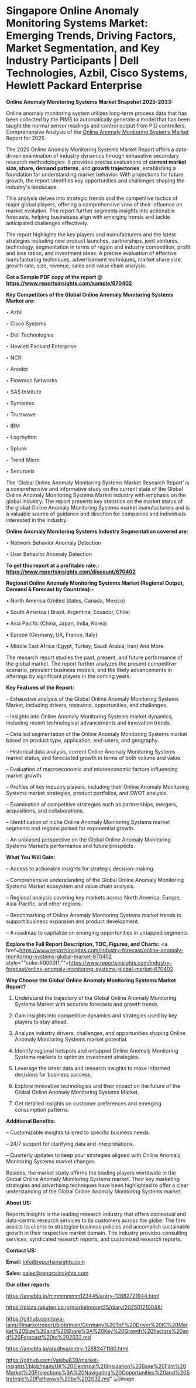# Singapore Online Anomaly Monitoring Systems Market: Emerging Trends, Driving Factors, Market Segmentation, and Key Industry Participants | Dell Technologies, Azbil, Cisco Systems, Hewlett Packard Enterprise

<strong>Online Anomaly Monitoring Systems Market Snapshot 2025-2033:</strong>

Online anomaly monitoring system utilizes long-term process data that has been collected by the PIMS to automatically generate a model that has been taught the normal sensor readings and control output from PID controllers. Comprehensive Analysis of the <a href=https://www.reportsinsights.com/sample/670402>Online Anomaly Monitoring Systems Market</a> Report for 2025

The 2025 Online Anomaly Monitoring Systems Market Report offers a data-driven examination of industry dynamics through exhaustive secondary research methodologies. It provides precise evaluations of <strong>current market size, share, demand patterns</strong>, and <strong>growth trajectories</strong>, establishing a foundation for understanding market behavior. With projections for future growth, the report identifies key opportunities and challenges shaping the industry's landscape.

This analysis delves into strategic trends and the competitive tactics of major global players, offering a comprehensive view of their influence on market evolution. The report further segments insights into actionable forecasts, helping businesses align with emerging trends and tackle anticipated challenges effectively.

The report highlights the key players and manufacturers and the latest strategies including new product launches, partnerships, joint ventures, technology, segmentation in terms of region and industry competition, profit and loss ration, and investment ideas. A precise evaluation of effective manufacturing techniques, advertisement techniques, market share size, growth rate, size, revenue, sales and value chain analysis.

<strong>Get a Sample PDF copy of the report @ <a href=https://www.reportsinsights.com/sample/670402 style=color:#0000ff;>https://www.reportsinsights.com/sample/670402</a></strong>

<strong>Key Competitors of the Global Online Anomaly Monitoring Systems Market are:</strong>

‣ Azbil

‣ Cisco Systems

‣ Dell Technologies

‣ Hewlett Packard Enterprise

‣ NCR

‣ Anodot

‣ Flowmon Networks

‣ SAS Institute

‣ Symantec

‣ Trustwave

‣ IBM

‣ Logrhythm

‣ Splunk

‣ Trend Micro

‣ Securonix

The ‘Global Online Anomaly Monitoring Systems Market Research Report’ is a comprehensive and informative study on the current state of the Global Online Anomaly Monitoring Systems Market industry with emphasis on the global industry. The report presents key statistics on the market status of the global Online Anomaly Monitoring Systems market manufacturers and is a valuable source of guidance and direction for companies and individuals interested in the industry.

<strong>Online Anomaly Monitoring Systems Industry Segmentation covered are:</strong>

‣ Network Behavior Anomaly Detection

‣ User Behavior Anomaly Detection

<strong>To get this report at a profitable rate.: <a href=https://www.reportsinsights.com/discount/670402 style=color:#0000ff;>https://www.reportsinsights.com/discount/670402</a></strong>

<strong>Regional Online Anomaly Monitoring Systems Market (Regional Output, Demand &amp; Forecast by Countries):-</strong>

• North America (United States, Canada, Mexico)

• South America ( Brazil, Argentina, Ecuador, Chile)

• Asia Pacific (China, Japan, India, Korea)

• Europe (Germany, UK, France, Italy)

• Middle East Africa (Egypt, Turkey, Saudi Arabia, Iran) And More.

The research report studies the past, present, and future performance of the global market. The report further analyzes the present competitive scenario, prevalent business models, and the likely advancements in offerings by significant players in the coming years.

<strong>Key Features of the Report:</strong>

– Exhaustive analysis of the Global Online Anomaly Monitoring Systems Market, including drivers, restraints, opportunities, and challenges.

– Insights into Online Anomaly Monitoring Systems market dynamics, including recent technological advancements and innovation trends.

– Detailed segmentation of the Online Anomaly Monitoring Systems market based on product type, application, end-users, and geography.

– Historical data analysis, current Online Anomaly Monitoring Systems market status, and forecasted growth in terms of both volume and value.

– Evaluation of macroeconomic and microeconomic factors influencing market growth.

– Profiles of key industry players, including their Online Anomaly Monitoring Systems market strategies, product portfolios, and SWOT analysis.

– Examination of competitive strategies such as partnerships, mergers, acquisitions, and collaborations.

– Identification of niche Online Anomaly Monitoring Systems market segments and regions poised for exponential growth.

– An unbiased perspective on the Global Online Anomaly Monitoring Systems Market’s performance and future prospects.

<strong>What You Will Gain:</strong>

– Access to actionable insights for strategic decision-making.

– Comprehensive understanding of the Global Online Anomaly Monitoring Systems Market ecosystem and value chain analysis.

– Regional analysis covering key markets across North America, Europe, Asia-Pacific, and other regions.

– Benchmarking of Online Anomaly Monitoring Systems market trends to support business expansion and product development.

– A roadmap to capitalize on emerging opportunities in untapped segments.

<strong>Explore the Full Report Description, TOC, Figures, and Charts:</strong>
<a href=https://www.reportsinsights.com/industry-forecast/online-anomaly-monitoring-systems-global-market-670402 style=""color:#0000ff;"">https://www.reportsinsights.com/industry-forecast/online-anomaly-monitoring-systems-global-market-670402</a>

<strong>Why Choose the Global Online Anomaly Monitoring Systems Market Report?</strong>

1. Understand the trajectory of the Global Online Anomaly Monitoring Systems Market with accurate forecasts and growth trends.

2. Gain insights into competitive dynamics and strategies used by key players to stay ahead.

3. Analyze industry drivers, challenges, and opportunities shaping Online Anomaly Monitoring Systems market potential.

4. Identify regional hotspots and untapped Online Anomaly Monitoring Systems markets to optimize investment strategies.

5. Leverage the latest data and research insights to make informed decisions for business success.

6. Explore innovative technologies and their impact on the future of the Global Online Anomaly Monitoring Systems Market.

7. Get detailed insights on customer preferences and emerging consumption patterns.

<strong>Additional Benefits:</strong>

– Customizable insights tailored to specific business needs.

– 24/7 support for clarifying data and interpretations.

– Quarterly updates to keep your strategies aligned with Online Anomaly Monitoring Systems market changes.

Besides, the market study affirms the leading players worldwide in the Global Online Anomaly Monitoring Systems market. Their key marketing strategies and advertising techniques have been highlighted to offer a clear understanding of the Global Online Anomaly Monitoring Systems market.

<strong><strong>About US</strong>:</strong>

Reports Insights is the leading research industry that offers contextual and data-centric research services to its customers across the globe. The firm assists its clients to strategize business policies and accomplish sustainable growth in their respective market domain. The industry provides consulting services, syndicated research reports, and customized research reports.

<strong>Contact US:</strong>

<p class=><b>Email:</b> <a href=mailto:info@reportsinsights.com>info@reportsinsights.com</a></p>
<p class=><b>Sales:</b> <a href=mailto:sales@reportsinsights.com>sales@reportsinsights.com</a></p>

<strong>Our other reports</strong>

<a href=https://ameblo.jp/mmmmmmm123445/entry-12882721944.html>https://ameblo.jp/mmmmmmm123445/entry-12882721944.html</a>

<a href=https://plaza.rakuten.co.jp/marketreport25/diary/202501210048/>https://plaza.rakuten.co.jp/marketreport25/diary/202501210048/</a>

<a href=https://github.com/swa-lang/RImarketreport/blob/main/Germany%20ToF%20Driver%20IC%20Market%20Size%20and%20Share%3A%20Key%20Growth%20Factors%20and%20Forecast%20to%202032.md>https://github.com/swa-lang/RImarketreport/blob/main/Germany%20ToF%20Driver%20IC%20Market%20Size%20and%20Share%3A%20Key%20Growth%20Factors%20and%20Forecast%20to%202032.md</a>

<a href=https://ameblo.jp/aradhya/entry-12883471180.html>https://ameblo.jp/aradhya/entry-12883471180.html</a>

<a href=https://github.com/Vaishu839/market-insights1/blob/main/UK%20Electrical%20Insulation%20Base%20Film%20Market%20Projections%3A%20Navigating%20Opportunities%20and%20Strategic%20Pathways%20by%202032.md>https://github.com/Vaishu839/market-insights1/blob/main/UK%20Electrical%20Insulation%20Base%20Film%20Market%20Projections%3A%20Navigating%20Opportunities%20and%20Strategic%20Pathways%20by%202032.md</a>"
![image](https://github.com/user-attachments/assets/421c4a68-7b0f-4e91-9bd0-b21c00f29e9e)

